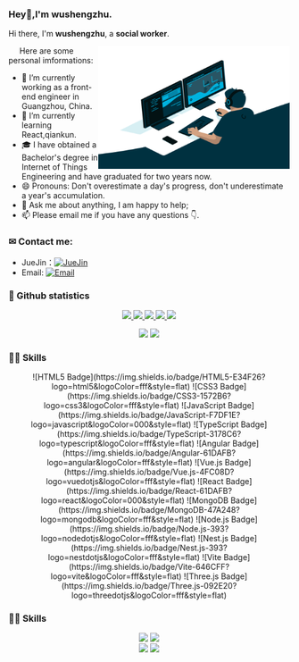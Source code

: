### Hey👋,I'm wushengzhu.

Hi there, I'm **wushengzhu**, a **social worker**.

<img align="right" alt="GIF" src="images/code.gif" width="343" height="220" title="Do what you like, and do it best!"> &nbsp;&nbsp;&nbsp;&nbsp;
Here are some personal imformations:
- 🔭 I’m currently working as a front-end engineer in Guangzhou, China.
- 🌱 I’m currently learning React,qiankun.
- 🎓 I have obtained a Bachelor's degree in Internet of Things Engineering and have graduated for two years now.
- 😄 Pronouns: Don't overestimate a day's progress, don't underestimate a year's accumulation.
- 💬 Ask me about anything, I am happy to help;
- 📫 Please email me if you have any questions 👇.

<!-- ![Dusai's GitHub stats](https://github-readme-stats.vercel.app/api?username=wushengzhu&show_icons=true&theme=radical) -->
<!-- 
<a href="https://github.com/wushengzhu"><img align="center" src="https://github-readme-stats.vercel.app/api?username=wushengzhu&show_icons=true&theme=radical" alt="Sapper's github stats" /></a>
<img align="center" src="https://github-readme-stats.vercel.app/api/top-langs/?username=wushengzhu&layout=compact&theme=radical&hide_border=true" />
-->

### ✉ Contact me:
<!--
- Personal website: [![website](https://img.shields.io/badge/https://licardo.cn-3693F3?style=flat-square&logo=icloud&logoColor=white)](https://licardo.cn)
- Twitter: [![Twitter](https://img.shields.io/badge/@AlbertAbdilim-1DA1F2?style=flat-square&logo=twitter&logoColor=white)](https://twitter.com/AlbertAbdilim) 
- Weibo: [![Weibo](https://img.shields.io/badge/@Albert__Abdilim-E6162D?style=flat-square&logo=sina-weibo&logoColor=white)](https://weibo.com/1935602951)
-->
- JueJin：[![JueJin](https://img.shields.io/badge/路灯下的光-E6162D?style=flat-square&logo=juejin&logoColor=white)](https://juejin.cn/user/2098283918929047)
- Email: [![Email](https://img.shields.io/badge/ws_zhu@foxmail.com-D14836?style=flat-square&logo=gmail&logoColor=white)](mailto:ws_zhu@foxmail.com)

<!-- GitHub 奖杯🏆 
<img  src="https://github-profile-trophy.vercel.app/?username=wushengzhu&theme=gruvbox&row=1&column=7&no-frame=true&no-bg=true" /><br>
-->
### 🔎 Github statistics
<p align="center">
  <a href="https://github.com/wushengzhu">
    <img src="https://badges.strrl.dev/visits/wushengzhu/wushengzhu?style=flat-square&color=green&logo=github">
  </a>
  <a href="https://github.com/wushengzhu">
    <img src="https://badges.strrl.dev/years/wushengzhu?style=flat-square&color=green&logo=github">
  </a>
  <a href="https://github.com/wushengzhu?tab=repositories">
    <img src="https://badges.strrl.dev/repos/wushengzhu?style=flat-square&color=green&logo=github">
  </a>
  <a href="https://gist.github.com/wushengzhu">
    <img src="https://badges.strrl.dev/gists/wushengzhu?style=flat-square&color=green&logo=github">
  </a>
  <a href="https://github.com/wushengzhu">
    <img src="https://badges.strrl.dev/commits/monthly/wushengzhu?style=flat-square&color=green&logo=github">
  </a>
</p>
<!-- GitHub 数据统计 -->
<p align="center">
<img height="137px" src="https://github-readme-stats.vercel.app/api?username=wushengzhu&hide_title=true&hide_border=true&show_icons=trueline_height=21&text_color=000&icon_color=000&bg_color=0,ea6161,ffc64d,fffc4d,52fa5a&theme=graywhite" />
<img height="137px" src="https://github-readme-stats.vercel.app/api/top-langs/?username=wushengzhu&hide_title=true&hide_border=true&layout=compact&langs_count=6&text_color=000&icon_color=fff&bg_color=0,52fa5a,4dfcff,c64dff&theme=graywhite" />   
</p>

<!-- GitHub 数据统计 -->
<!--
<p align="center">
<img height="137px" src="https://github-readme-stats.vercel.app/api?username=wushengzhu&hide_title=true&hide_border=true&show_icons=trueline_height=21&icon_color=yellow&theme=radical" /> 
<img height="137px" src="https://github-readme-stats.vercel.app/api/top-langs/?username=wushengzhu&hide_title=true&hide_border=true&layout=compact&langs_count=6&icon_color=yellow&theme=radical" />
![](https://raw.githubusercontent.com/wushengzhu/wushengzhu/main/assets/github-contribution-grid-snake.svg)
</p>
-->

<!-- Snake Code Contribution Map 贪吃蛇代码贡献图   <picture>
<source media="(prefers-color-scheme: dark)" srcset="https://cdn.jsdelivr.net/gh/sun0225SUN/sun0225SUN/profile-snake-contrib/github-contribution-grid-snake-dark.svg" />
<source media="(prefers-color-scheme: light)" srcset="https://cdn.jsdelivr.net/gh/sun0225SUN/sun0225SUN/profile-snake-contrib/github-contribution-grid-snake.svg" />
<img alt="github-snake" src="https://cdn.jsdelivr.net/gh/sun0225SUN/sun0225SUN/profile-snake-contrib/github-contribution-grid-snake-dark.svg" />
</picture>
-->
### 👨‍💻 Skills
<p align="center">
![HTML5 Badge](https://img.shields.io/badge/HTML5-E34F26?logo=html5&logoColor=fff&style=flat)
![CSS3 Badge](https://img.shields.io/badge/CSS3-1572B6?logo=css3&logoColor=fff&style=flat)
![JavaScript Badge](https://img.shields.io/badge/JavaScript-F7DF1E?logo=javascript&logoColor=000&style=flat)
![TypeScript Badge](https://img.shields.io/badge/TypeScript-3178C6?logo=typescript&logoColor=fff&style=flat)
![Angular Badge](https://img.shields.io/badge/Angular-61DAFB?logo=angular&logoColor=fff&style=flat)
![Vue.js Badge](https://img.shields.io/badge/Vue.js-4FC08D?logo=vuedotjs&logoColor=fff&style=flat)
![React Badge](https://img.shields.io/badge/React-61DAFB?logo=react&logoColor=000&style=flat)
![MongoDB Badge](https://img.shields.io/badge/MongoDB-47A248?logo=mongodb&logoColor=fff&style=flat)
![Node.js Badge](https://img.shields.io/badge/Node.js-393?logo=nodedotjs&logoColor=fff&style=flat)
![Nest.js Badge](https://img.shields.io/badge/Nest.js-393?logo=nestdotjs&logoColor=fff&style=flat)
![Vite Badge](https://img.shields.io/badge/Vite-646CFF?logo=vite&logoColor=fff&style=flat)
![Three.js Badge](https://img.shields.io/badge/Three.js-092E20?logo=threedotjs&logoColor=fff&style=flat)  
</p>

<!--
<code>
<img height="20" src="https://raw.githubusercontent.com/github/explore/80688e429a7d4ef2fca1e82350fe8e3517d3494d/topics/cpp/cpp.png" alt="JavaScript" title="JavaScript">
</code>
<code>
<img height="20" src="https://raw.githubusercontent.com/github/explore/80688e429a7d4ef2fca1e82350fe8e3517d3494d/topics/python/python.png" alt="Python"/> 
</code>
<code><img height="20" src="https://user-images.githubusercontent.com/29084184/218291328-d57affa6-dba3-4ba1-90ff-25cb273fcd84.png" alt="MongoDB" title="mongodb"></code>
<code><img height="20" src="https://raw.githubusercontent.com/github/explore/80688e429a7d4ef2fca1e82350fe8e3517d3494d/topics/docker/docker.png" alt="Docker" title="Docker"></code>
-->
### 👨‍💻 Skills
<!-- Awesome repo 比较好的仓库-->
<p align="center">
  <a width="50%" href="https://github.com/wushengzhu/learn-platform">
<img src="https://github-readme-stats.vercel.app/api/pin/?username=wushengzhu&repo=learn-platform&theme=dark&bg_color=121212&hide_border=true" /></a>
<a width="50%" href="https://github.com/wushengzhu/mutiplexed-elplus">
<img src="https://github-readme-stats.vercel.app/api/pin/?username=wushengzhu&repo=mutiplexed-elplus&theme=dark&bg_color=121212&hide_border=true" /></a><br>
<a width="50%" href="https://github.com/wushengzhu/create-template-cli">
<img src="https://github-readme-stats.vercel.app/api/pin/?username=wushengzhu&repo=create-template-cli&theme=dark&bg_color=121212&hide_border=true" /></a>
<a width="50%" href="https://github.com/wushengzhu/auction">
<img src="https://github-readme-stats.vercel.app/api/pin/?username=wushengzhu&repo=auction&theme=dark&bg_color=121212&hide_border=true" /></a><br>  
</p>

